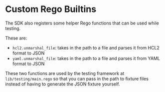 # Custom Rego Builtins

The SDK also registers some helper Rego functions that can be used while testing.

These are:

* `hcl2.unmarshal_file`: takes in the path to a file and parses it from HCL2 format to JSON
* `yaml.unmarshal_file`: takes in the path to a file and parses it from YAML format to JSON

These two functions are used by the testing framework at `lib/testing/main.rego` so that you can pass in the path to fixture files instead of having to generate the JSON fixture yourself.
